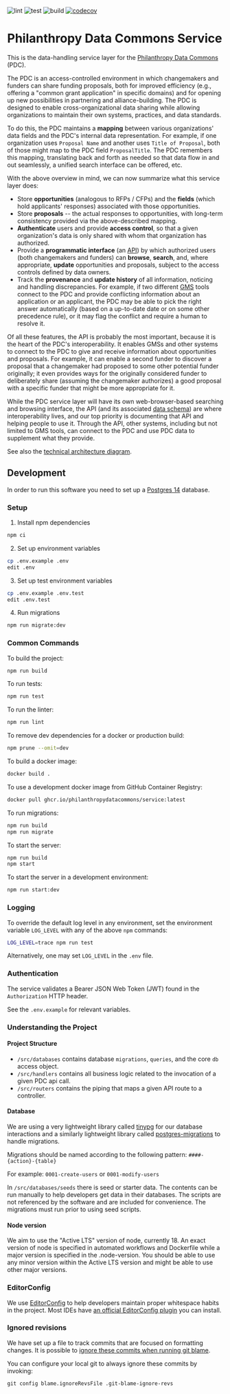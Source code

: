 ![lint](https://github.com/PhilanthropyDataCommons/service/actions/workflows/lint.yml/badge.svg)
![test](https://github.com/PhilanthropyDataCommons/service/actions/workflows/test.yml/badge.svg)
![build](https://github.com/PhilanthropyDataCommons/service/actions/workflows/build.yml/badge.svg)
[![codecov](https://codecov.io/gh/PhilanthropyDataCommons/service/branch/main/graph/badge.svg?token=PG6K5X5HZD)](https://codecov.io/gh/PhilanthropyDataCommons/service)

# Philanthropy Data Commons Service

This is the data-handling service layer for the [Philanthropy Data Commons](https://philanthropydatacommons.org) (PDC).

The PDC is an access-controlled environment in which changemakers and funders can share funding proposals, both for improved efficiency (e.g., offering a "common grant application" in specific domains) and for opening up new possibilities in partnering and alliance-building. The PDC is designed to enable cross-organizational data sharing while allowing organizations to maintain their own systems, practices, and data standards.

To do this, the PDC maintains a **mapping** between various organizations' data fields and the PDC's internal data representation. For example, if one organization uses `Proposal Name` and another uses `Title of Proposal`, both of those might map to the PDC field `ProposalTitle`. The PDC remembers this mapping, translating back and forth as needed so that data flow in and out seamlessly, a unified search interface can be offered, etc.

With the above overview in mind, we can now summarize what this service layer does:

- Store **opportunities** (analogous to RFPs / CFPs) and the **fields** (which hold applicants' responses) associated with those opportunities.
- Store **proposals** -- the actual responses to opportunities, with long-term consistency provided via the above-described mapping.
- **Authenticate** users and provide **access control**, so that a given organization's data is only shared with whom that organization has authorized.
- Provide a **programmatic interface** (an [API](https://en.wikipedia.org/wiki/API)) by which authorized users (both changemakers and funders) can **browse**, **search**, and, where appropriate, **update** opportunities and proposals, subject to the access controls defined by data owners.
- Track the **provenance** and **update history** of all information, noticing and handling discrepancies. For example, if two different [GMS](https://en.wikipedia.org/wiki/Grant_management_software) tools connect to the PDC and provide conflicting information about an application or an applicant, the PDC may be able to pick the right answer automatically (based on a up-to-date date or on some other precedence rule), or it may flag the conflict and require a human to resolve it.

Of all these features, the API is probably the most important, because it is the heart of the PDC's interoperability. It enables GMSs and other systems to connect to the PDC to give and receive information about opportunities and proposals. For example, it can enable a second funder to discover a proposal that a changemaker had proposed to some other potential funder originally; it even provides ways for the originally considered funder to deliberately share (assuming the changemaker authorizes) a good proposal with a specific funder that might be more appropriate for it.

While the PDC service layer will have its own web-browser-based searching and browsing interface, the API (and its associated [data schema](docs/ENTITY_RELATIONSHIP_DIAGRAM.md)) are where interoperability lives, and our top priority is documenting that API and helping people to use it. Through the API, other systems, including but not limited to GMS tools, can connect to the PDC and use PDC data to supplement what they provide.

See also the [technical architecture diagram](docs/ARCHITECTURE.md).

## Development

In order to run this software you need to set up a [Postgres 14](https://www.postgresql.org/) database.

### Setup

1. Install npm dependencies

```bash
npm ci
```

2. Set up environment variables

```bash
cp .env.example .env
edit .env
```

3. Set up test environment variables

```bash
cp .env.example .env.test
edit .env.test
```

4. Run migrations

```bash
npm run migrate:dev
```

### Common Commands

To build the project:

```bash
npm run build
```

To run tests:

```bash
npm run test
```

To run the linter:

```bash
npm run lint
```

To remove dev dependencies for a docker or production build:

```bash
npm prune --omit=dev
```

To build a docker image:

```bash
docker build .
```

To use a development docker image from GitHub Container Registry:

```bash
docker pull ghcr.io/philanthropydatacommons/service:latest
```

To run migrations:

```bash
npm run build
npm run migrate
```

To start the server:

```bash
npm run build
npm start
```

To start the server in a development environment:

```bash
npm run start:dev
```

### Logging

To override the default log level in any environment, set the environment variable `LOG_LEVEL` with any of the above `npm` commands:

```bash
LOG_LEVEL=trace npm run test
```

Alternatively, one may set `LOG_LEVEL` in the `.env` file.

### Authentication

The service validates a Bearer JSON Web Token (JWT) found in the `Authorization` HTTP header.

See the `.env.example` for relevant variables.

### Understanding the Project

#### Project Structure

- `/src/databases` contains database `migrations`, `queries`, and the core `db` access object.
- `/src/handlers` contains all business logic related to the invocation of a given PDC api call.
- `/src/routers` contains the piping that maps a given API route to a controller.

#### Database

We are using a very lightweight library called [tinypg](https://www.npmjs.com/package/tinypg) for our database interactions and a similarly lightweight library called [postgres-migrations](https://www.npmjs.com/package/postgres-migrations) to handle migrations.

Migrations should be named according to the following pattern: `####-{action}-{table}`

For example: `0001-create-users` or `0001-modify-users`

In `/src/databases/seeds` there is seed or starter data. The contents can be run manually to help developers get data in their databases. The scripts are not referenced by the software and are included for convenience. The migrations must run prior to using seed scripts.

#### Node version

We aim to use the "Active LTS" version of node, currently 18. An exact version of node is specified in automated workflows and Dockerfile while a major version is specified in the .node-version. You should be able to use any minor version within the Active LTS version and might be able to use other major versions.

### EditorConfig

We use [EditorConfig](https://editorconfig.org/) to help developers maintain proper whitespace habits in the project. Most IDEs have [an official EditorConfig plugin](https://editorconfig.org/#download) you can install.

### Ignored revisions

We have set up a file to track commits that are focused on formatting changes. It is possible to [ignore these commits when running git blame](https://akrabat.com/ignoring-revisions-with-git-blame/).

You can configure your local git to always ignore these commits by invoking:

```
git config blame.ignoreRevsFile .git-blame-ignore-revs
```
